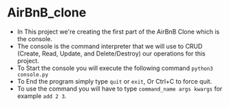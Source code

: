 # AirBnB_clone

* In This project we're creating the first part of the AirBnB Clone which is the console.
* The console is the command interpreter that we will use to CRUD (Create, Read, Update, and Delete/Destroy) our operations for this project.
* To Start the console you will execute the following command `python3 console.py`
* To End the program simply type `quit` or `exit`, Or Ctrl+C to force quit.
* To use the command you will have to type `command_name args kwargs` for example `add 2 3`. 
